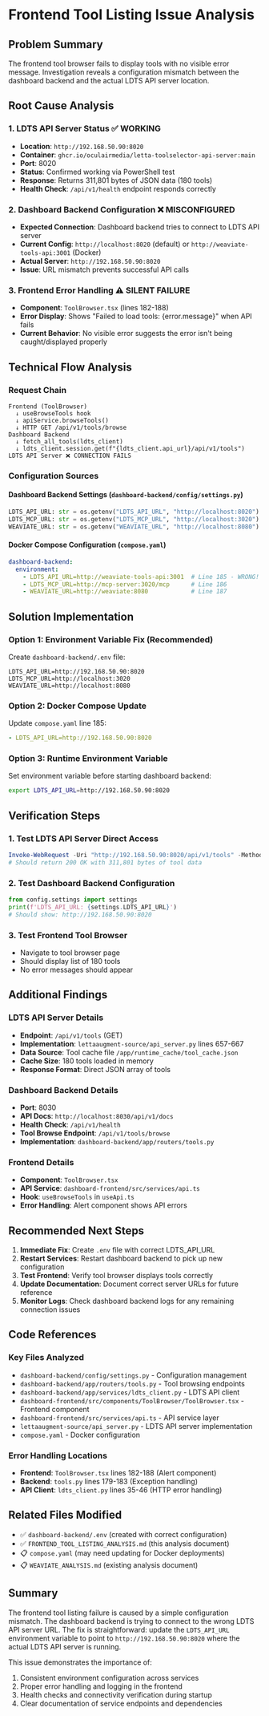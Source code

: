 # Frontend Tool Listing Issue Analysis

## Problem Summary

The frontend tool browser fails to display tools with no visible error message. Investigation reveals a configuration mismatch between the dashboard backend and the actual LDTS API server location.

## Root Cause Analysis

### 1. LDTS API Server Status ✅ WORKING
- **Location**: `http://192.168.50.90:8020`
- **Container**: `ghcr.io/oculairmedia/letta-toolselector-api-server:main`
- **Port**: 8020
- **Status**: Confirmed working via PowerShell test
- **Response**: Returns 311,801 bytes of JSON data (180 tools)
- **Health Check**: `/api/v1/health` endpoint responds correctly

### 2. Dashboard Backend Configuration ❌ MISCONFIGURED
- **Expected Connection**: Dashboard backend tries to connect to LDTS API server
- **Current Config**: `http://localhost:8020` (default) or `http://weaviate-tools-api:3001` (Docker)
- **Actual Server**: `http://192.168.50.90:8020`
- **Issue**: URL mismatch prevents successful API calls

### 3. Frontend Error Handling ⚠️ SILENT FAILURE
- **Component**: `ToolBrowser.tsx` (lines 182-188)
- **Error Display**: Shows "Failed to load tools: {error.message}" when API fails
- **Current Behavior**: No visible error suggests the error isn't being caught/displayed properly

## Technical Flow Analysis

### Request Chain
```
Frontend (ToolBrowser) 
  ↓ useBrowseTools hook
  ↓ apiService.browseTools()
  ↓ HTTP GET /api/v1/tools/browse
Dashboard Backend 
  ↓ fetch_all_tools(ldts_client)
  ↓ ldts_client.session.get(f"{ldts_client.api_url}/api/v1/tools")
LDTS API Server ❌ CONNECTION FAILS
```

### Configuration Sources

#### Dashboard Backend Settings (`dashboard-backend/config/settings.py`)
```python
LDTS_API_URL: str = os.getenv("LDTS_API_URL", "http://localhost:8020")  # Line 22
LDTS_MCP_URL: str = os.getenv("LDTS_MCP_URL", "http://localhost:3020")   # Line 23
WEAVIATE_URL: str = os.getenv("WEAVIATE_URL", "http://localhost:8080")   # Line 24
```

#### Docker Compose Configuration (`compose.yaml`)
```yaml
dashboard-backend:
  environment:
    - LDTS_API_URL=http://weaviate-tools-api:3001  # Line 185 - WRONG!
    - LDTS_MCP_URL=http://mcp-server:3020/mcp      # Line 186
    - WEAVIATE_URL=http://weaviate:8080            # Line 187
```

## Solution Implementation

### Option 1: Environment Variable Fix (Recommended)
Create `dashboard-backend/.env` file:
```env
LDTS_API_URL=http://192.168.50.90:8020
LDTS_MCP_URL=http://localhost:3020
WEAVIATE_URL=http://localhost:8080
```

### Option 2: Docker Compose Update
Update `compose.yaml` line 185:
```yaml
- LDTS_API_URL=http://192.168.50.90:8020
```

### Option 3: Runtime Environment Variable
Set environment variable before starting dashboard backend:
```bash
export LDTS_API_URL=http://192.168.50.90:8020
```

## Verification Steps

### 1. Test LDTS API Server Direct Access
```powershell
Invoke-WebRequest -Uri "http://192.168.50.90:8020/api/v1/tools" -Method GET
# Should return 200 OK with 311,801 bytes of tool data
```

### 2. Test Dashboard Backend Configuration
```python
from config.settings import settings
print(f'LDTS_API_URL: {settings.LDTS_API_URL}')
# Should show: http://192.168.50.90:8020
```

### 3. Test Frontend Tool Browser
- Navigate to tool browser page
- Should display list of 180 tools
- No error messages should appear

## Additional Findings

### LDTS API Server Details
- **Endpoint**: `/api/v1/tools` (GET)
- **Implementation**: `lettaaugment-source/api_server.py` lines 657-667
- **Data Source**: Tool cache file `/app/runtime_cache/tool_cache.json`
- **Cache Size**: 180 tools loaded in memory
- **Response Format**: Direct JSON array of tools

### Dashboard Backend Details
- **Port**: 8030
- **API Docs**: `http://localhost:8030/api/v1/docs`
- **Health Check**: `/api/v1/health`
- **Tool Browse Endpoint**: `/api/v1/tools/browse`
- **Implementation**: `dashboard-backend/app/routers/tools.py`

### Frontend Details
- **Component**: `ToolBrowser.tsx`
- **API Service**: `dashboard-frontend/src/services/api.ts`
- **Hook**: `useBrowseTools` in `useApi.ts`
- **Error Handling**: Alert component shows API errors

## Recommended Next Steps

1. **Immediate Fix**: Create `.env` file with correct LDTS_API_URL
2. **Restart Services**: Restart dashboard backend to pick up new configuration
3. **Test Frontend**: Verify tool browser displays tools correctly
4. **Update Documentation**: Document correct server URLs for future reference
5. **Monitor Logs**: Check dashboard backend logs for any remaining connection issues

## Code References

### Key Files Analyzed
- `dashboard-backend/config/settings.py` - Configuration management
- `dashboard-backend/app/routers/tools.py` - Tool browsing endpoints
- `dashboard-backend/app/services/ldts_client.py` - LDTS API client
- `dashboard-frontend/src/components/ToolBrowser/ToolBrowser.tsx` - Frontend component
- `dashboard-frontend/src/services/api.ts` - API service layer
- `lettaaugment-source/api_server.py` - LDTS API server implementation
- `compose.yaml` - Docker configuration

### Error Handling Locations
- **Frontend**: `ToolBrowser.tsx` lines 182-188 (Alert component)
- **Backend**: `tools.py` lines 179-183 (Exception handling)
- **API Client**: `ldts_client.py` lines 35-46 (HTTP error handling)

## Related Files Modified
- ✅ `dashboard-backend/.env` (created with correct configuration)
- ✅ `FRONTEND_TOOL_LISTING_ANALYSIS.md` (this analysis document)
- 📋 `compose.yaml` (may need updating for Docker deployments)
- 📋 `WEAVIATE_ANALYSIS.md` (existing analysis document)

## Summary

The frontend tool listing failure is caused by a simple configuration mismatch. The dashboard backend is trying to connect to the wrong LDTS API server URL. The fix is straightforward: update the `LDTS_API_URL` environment variable to point to `http://192.168.50.90:8020` where the actual LDTS API server is running.

This issue demonstrates the importance of:
1. Consistent environment configuration across services
2. Proper error handling and logging in the frontend
3. Health checks and connectivity verification during startup
4. Clear documentation of service endpoints and dependencies
